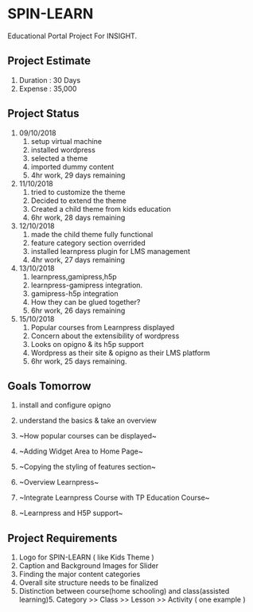 # SPIN-LEARN

Educational Portal Project For INSIGHT.

## Project Estimate

1. Duration : 30 Days
2. Expense  : 35,000

## Project Status

1. 09/10/2018
	1. setup virtual machine
	2. installed wordpress
	3. selected a theme
	4. imported dummy content
	5. 4hr work, 29 days remaining
2. 11/10/2018
	1. tried to customize the theme
	2. Decided to extend the theme
	3. Created a child theme from kids education
	4. 6hr work, 28 days remaining
3. 12/10/2018
	1. made the child theme fully functional
	2. feature category section overrided
	3. installed learnpress plugin for LMS management
	4. 4hr work, 27 days remaining
4. 13/10/2018
	1. learnpress,gamipress,h5p
	2. learnpress-gamipress integration.
	3. gamipress-h5p integration
	4. How they can be glued together?
	5. 6hr work, 26 days remaining
5. 15/10/2018
	1. Popular courses from Learnpress displayed
	2. Concern about the extensibility of wordpress
	3. Looks on opigno & its h5p support
	4. Wordpress as their site & opigno as their LMS platform
	5. 6hr work, 25 days remaining.

## Goals Tomorrow

1. install and configure opigno
2. understand the basics & take an overview


1. ~How popular courses can be displayed~
2. ~Adding Widget Area to Home Page~
3. ~Copying the styling of features section~


1. ~Overview Learnpress~
2. ~Integrate Learnpress Course with TP Education Course~
3. ~Learnpress and H5P support~


## Project Requirements

1. Logo for SPIN-LEARN ( like Kids Theme )
2. Caption and Background Images for Slider 
3. Finding the major content categories
4. Overall site structure needs to be finalized
5. Distinction between course(home schooling) and class(assisted learning)5. Category >> Class >> Lesson >> Activity ( one example )


